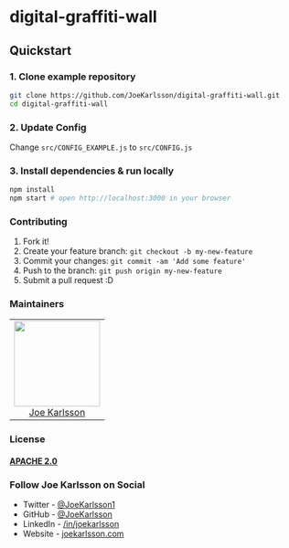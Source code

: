 # digital-graffiti-wall

## Quickstart

### 1. Clone example repository

```sh
git clone https://github.com/JoeKarlsson/digital-graffiti-wall.git
cd digital-graffiti-wall
```

### 2. Update Config

Change `src/CONFIG_EXAMPLE.js` to `src/CONFIG.js`

### 3. Install dependencies & run locally

```sh
npm install
npm start # open http://localhost:3000 in your browser
```

### Contributing

1. Fork it!
1. Create your feature branch: `git checkout -b my-new-feature`
1. Commit your changes: `git commit -am 'Add some feature'`
1. Push to the branch: `git push origin my-new-feature`
1. Submit a pull request :D

### Maintainers

<table>
  <tbody>
    <tr>
      <td align="center">
        <img width="150 height="150"
        src="https://avatars.githubusercontent.com/JoeKarlsson?v=3">
        <br />
        <a href="https://github.com/JoeKarlsson">Joe Karlsson</a>
      </td>
    <tr>
  <tbody>
</table>

### License

#### [APACHE 2.0](./LICENSE)

### Follow Joe Karlsson on Social

- Twitter - [@JoeKarlsson1](https://twitter.com/JoeKarlsson1)
- GitHub - [@JoeKarlsson](https://github.com/joekarlsson/)
- LinkedIn - [/in/joekarlsson](https://www.linkedin.com/in/joekarlsson/)
- Website - [joekarlsson.com](https://www.joekarlsson.com/)
